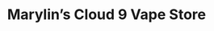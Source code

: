 ---
title: "Marylin’s Cloud 9 Vape Store"
url: /bastrop/marylins-cloud-9-vape-store/
shop: E-Zigaretten
---